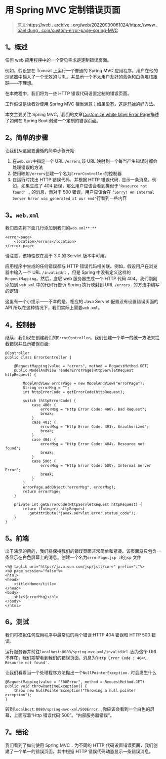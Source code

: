 # 用 Spring MVC 定制错误页面

> 原文:[https://web . archive . org/web/20220930061024/https://www . bael dung . com/custom-error-page-spring-MVC](https://web.archive.org/web/20220930061024/https://www.baeldung.com/custom-error-page-spring-mvc)

## **1。概述**

任何 web 应用程序中的一个常见需求是定制错误页面。

例如，假设您在 Tomcat 上运行一个普通的 Spring MVC 应用程序。用户在他的浏览器中输入了一个无效的 URL，并显示一个不太用户友好的蓝色和白色堆栈跟踪——不理想。

在本教程中，我们将为一些 HTTP 错误代码设置定制的错误页面。

工作假设是读者对使用 Spring MVC 相当满意；如果没有，[这是开始](/web/20220118043202/https://www.baeldung.com/spring-mvc-tutorial)的好方法。

本文主要关注 Spring MVC。我们的文章[Customize white label Error Page](/web/20220118043202/https://www.baeldung.com/spring-boot-custom-error-page)描述了如何在 Spring Boot 创建一个定制的错误页面。

## **2。简单的步骤**

让我们从这里要遵循的简单步骤开始:

1.  在`web.xml`中指定一个 URL `/errors`,该 URL 映射到一个每当产生错误时都会处理错误的方法
2.  使用映射`/errors`创建一个名为`ErrorController`的控制器
3.  在运行时找出 HTTP 错误代码，并根据 HTTP 错误代码`.` 显示一条消息。例如，如果生成了 404 错误，那么用户应该会看到类似于`‘Resource not found' ,` 的消息，而对于 500 错误，用户应该会在 `‘Sorry! An Internal Server Error was generated at our end'`行看到一些内容

## **3。`web.xml`**

我们首先将下面几行添加到我们的`web.xml**:**`

```
<error-page>
    <location>/errors</location>
</error-page>
```

请注意，该特性仅在高于 3.0 的 Servlet 版本中可用。

应用程序中生成的任何错误都与 HTTP 错误代码相关联。例如，假设用户在浏览器中输入一个 URL `/invalidUrl` ，但是 Spring 中没有定义这样的`RequestMapping`。然后，底层 web 服务器生成一个 HTTP 代码 404。我们刚刚添加到 `web.xml` 中的代码行告诉 Spring 执行映射到 URL `/errors.` 的方法中编写的逻辑

这里有一个小提示——不幸的是，相应的 Java Servlet 配置没有设置错误页面的 API 所以在这种情况下，我们实际上需要`web.xml`。

## **4。控制器**

继续，我们现在创建我们的`ErrorController`。我们创建一个单一的统一方法来拦截错误并显示错误页面:

```
@Controller
public class ErrorController {

    @RequestMapping(value = "errors", method = RequestMethod.GET)
    public ModelAndView renderErrorPage(HttpServletRequest httpRequest) {

        ModelAndView errorPage = new ModelAndView("errorPage");
        String errorMsg = "";
        int httpErrorCode = getErrorCode(httpRequest);

        switch (httpErrorCode) {
            case 400: {
                errorMsg = "Http Error Code: 400\. Bad Request";
                break;
            }
            case 401: {
                errorMsg = "Http Error Code: 401\. Unauthorized";
                break;
            }
            case 404: {
                errorMsg = "Http Error Code: 404\. Resource not found";
                break;
            }
            case 500: {
                errorMsg = "Http Error Code: 500\. Internal Server Error";
                break;
            }
        }
        errorPage.addObject("errorMsg", errorMsg);
        return errorPage;
    }

    private int getErrorCode(HttpServletRequest httpRequest) {
        return (Integer) httpRequest
          .getAttribute("javax.servlet.error.status_code");
    }
} 
```

## **5。前端**

出于演示的目的，我们将保持我们的错误页面非常简单和紧凑。该页面将只包含一条显示在白色屏幕上的消息。创建一个名为`errorPage.jsp :`的`jsp` 文件

```
<%@ taglib uri="http://java.sun.com/jsp/jstl/core" prefix="c"%>
<%@ page session="false"%>
<html>
<head>
    <title>Home</title>
</head>
<body>
    <h1>${errorMsg}</h1>
</body>
</html>
```

## **6。测试**

我们将模拟任何应用程序中最常见的两个错误:HTTP 404 错误和 HTTP 500 错误。

运行服务器并前往`localhost:8080/spring-mvc-xml/invalidUrl.`因为这个 URL 不存在，我们期望看到我们的错误页面，消息为'`Http Error Code : 404\. Resource not found'.`

让我们看看当一个处理程序方法抛出一个`NullPointerException.` 时会发生什么

```
@RequestMapping(value = "500Error", method = RequestMethod.GET)
public void throwRuntimeException() {
    throw new NullPointerException("Throwing a null pointer exception");
}
```

转到`localhost:8080/spring-mvc-xml/500Error.` ,你应该会看到一个白色的屏幕，上面写着“Http 错误代码:500”。“内部服务器错误”。

## **7。结论**

我们看到了如何使用 Spring MVC `.` 为不同的 HTTP 代码设置错误页面，我们创建了一个单一的错误页面，其中根据 HTTP 错误代码动态显示一条错误消息。